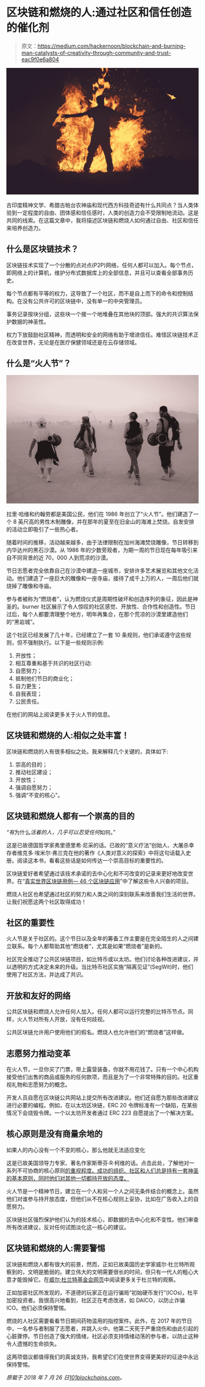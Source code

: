 # 区块链和燃烧的人:通过社区和信任创造的催化剂

> 原文：<https://medium.com/hackernoon/blockchain-and-burning-man-catalysts-of-creativity-through-community-and-trust-eac9f0e6a804>

![](img/e5edea6401d240a7a5d656cb6175ac97.png)

古印度精神文学、希腊古帕台农神庙和现代西方科技奇迹有什么共同点？当人类体验到一定程度的自由、团体感和信任感时，人类的创造力会不受限制地流动。这是共同的线索。在这篇文章中，我将描述区块链和燃烧人如何通过自由、社区和信任来培养创造力。

## 什么是区块链技术？

区块链技术实现了一个分散的点对点(P2P)网络，任何人都可以加入。每个节点，即网络上的计算机，维护分布式数据库上的全部信息，并且可以查看全部事务历史。

每个节点都有平等的权力，这导致了一个社区，而不是自上而下的命令和控制结构。在没有公共许可的区块链中，没有单一的中央管理员。

事务记录按块分组，这些块一个接一个地堆叠在其他块的顶部。强大的共识算法保护数据的神圣性。

权力下放鼓励社区精神，而透明和安全的网络有助于增进信任。难怪区块链技术正在改变世界，无论是在医疗保健领域还是在云存储领域。

## 什么是“火人节”？

![](img/cba3bb85936cefe493bb062a3084fc35.png)

拉里·哈维和约翰劳都是美国公民，他们在 1986 年创立了“火人节”。他们建造了一个 8 英尺高的男性木制雕像，并在那年的夏至在旧金山的海滩上焚烧。自发安排的活动立即吸引了一些热心者。

随着时间的推移，活动越来越多，由于法律限制在加州海滩焚烧雕像，节日转移到内华达州的黑石沙漠。从 1986 年的少数旁观者，为期一周的节日现在每年吸引来自不同背景的近 70，000 人到荒凉的沙漠。

节日志愿者完全依靠自己在沙漠中建造一座城市，安排许多艺术展览和其他文化活动。他们建造了一座巨大的雕像和一座寺庙，接待了成千上万的人，一周后他们就烧掉了雕像和寺庙。

参与者被称为“燃烧者”，认为燃烧仪式是周期性破坏和创造序列的象征，因此是神圣的。burner 社区展示了令人惊叹的社区感觉、开放性、合作性和创造性。节日过后，每个人都要清理整个地方，明年再集合，在那个荒凉的沙漠里建造他们的“黑岩城”。

这个社区已经发展了几十年，已经建立了一套 10 条规则，他们承诺遵守这些规则，但不强制执行。以下是一些规则示例:

1.  开放性；
2.  相互尊重和基于共识的社区行动:
3.  自愿努力；
4.  抵制他们节日的商业化；
5.  自力更生；
6.  自我表现；
7.  公民责任。

在他们的网站上阅读更多关于火人节的信息。

## 区块链和燃烧的人:相似之处丰富！

区块链和燃烧的人有很多相似之处。我来解释几个关键的，具体如下:

1.  崇高的目的；
2.  推动社区建设；
3.  开放性；
4.  强调自愿努力；
5.  强调“不变的核心”。

## 区块链和燃烧人都有一个崇高的目的

*“有*为什么*活着的人，几乎可以忍受任何*如何。”

这是已故德国哲学家弗里德里希·尼采的话。已故的“意义疗法”创始人、大屠杀幸存者维克多·埃米尔·弗兰克在他的著作《人类对意义的探索》中将这句话载入史册。阅读这本书，看看这些话是如何传达一个崇高目标的重要性的。

区块链爱好者希望通过该技术承诺的去中心化和不可改变的记录来更好地改变世界。在“[真实世界区块链用例— 46 个区块链应用](https://101blockchains.com/blockchain-applications/)”中了解这些令人兴奋的项目。

燃烧人社区也希望通过社区的努力和人类之间的深刻联系来改善我们生活的世界。让我们祝愿这两个社区取得成功！

## 社区的重要性

火人节是关于社区的。这个节日以及全年的筹备工作主要是在完全陌生的人之间建立联系。每个人都帮助其他“燃烧者”，尤其是如果“燃烧者”是新的。

社区完全推动了公共区块链项目，如比特币或以太坊。他们讨论各种改进建议，并以透明的方式决定未来的升级。当比特币社区实施“隔离见证”(SegWit)时，他们使用了社区方法，并达成了共识。

## 开放和友好的网络

公共区块链和燃烧人允许任何人加入。任何人都可以运行完整的比特币节点。同样，火人节对所有人开放，没有任何歧视。

公共区块链允许用户使用他们的假名。燃烧人也允许他们的“燃烧者”这样做。

## 志愿努力推动变革

在火人节，一旦你买了门票，带上露营装备，你就不用花钱了。只有一个中心机构接受他们出售的商品或服务的任何款项，而且是为了一个非常特殊的目的。社区重视礼物和志愿努力的概念。

开发人员自愿在区块链公共网站上提交所有改进建议。他们还自愿为那些改进建议进行必要的编程。例如，在以太坊区块链，ERC 20 令牌标准有一个缺陷，在某些情况下会烧毁令牌。一个以太坊开发者通过 ERC 223 自愿提出了一个解决方案。

## 核心原则是没有商量余地的

如果人的内心没有一个不变的核心，那么他就无法适应变化

这是已故美国领导力专家、著名作家斯蒂芬·R·柯维的话。点击此处，了解他对一系列不可协商的核心原则[的重视程度。成功的组织、社区和人们总是持有一套神圣的基本原则，同时他们对其他一切都持开放的态度。](https://read.amazon.in/nc/?kcrFree=only&asin=B00GOZV3TM)

火人节是一个精神节日，建立在一个人和另一个人之间无条件结合的概念上。虽然他们对谁参与持开放态度，但他们从不在核心规则上妥协，比如在广告收入上的自愿努力。

区块链社区强烈保护他们认为的技术核心，即数据的去中心化和不变性。他们审查所有改进建议，反对任何试图淡化这一核心的建议。

## 区块链和燃烧的人:需要警惕

区块链和燃烧人都有很大的前景，然而，正如已故美国历史学家威尔·杜兰特所观察到的，文明是脆弱的。建立伟大的文明需要很长的时间，但只有一代人的粗心大意才能毁掉它。在[威尔·杜兰特基金会网页](http://will-durant.com/candr.htm)中阅读更多关于杜兰特的观察。

正如加密社区所发现的，不道德的玩家正在运行骗局“初始硬币发行”(ICOs)，杜平加密投资者。我很高兴地看到，社区正在考虑改进，如 DAICO，以防止诈骗 ICO。他们必须保持警惕。

燃烧的人社区需要看看节日期间药物滥用的指控案件。此外，在 2017 年的节日中，一名参与者制服了志愿者，并跳入火中。他第二天死于严重烧伤和由此引起的心脏骤停。节日创造了强大的情绪，社区必须支持情绪动荡的参与者，以防止这种令人遗憾的生命损失。

这两项倡议都值得我们的真诚支持，我希望它们在使世界变得更美好的征途中永远保持警惕。

*原载于 2018 年 7 月 26 日*[*101blockchains.com*](https://101blockchains.com/blockchain-and-burning-man/)*。*